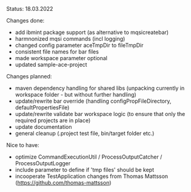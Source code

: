Status: 18.03.2022 

Changes done: 
- add ibmint package support (as alternative to mqsicreatebar) 
- harmnonized mqsi commands (incl logging) 
- changed config parameter aceTmpDir to fileTmpDir
- consistent file names for bar files 
- made workspace parameter optional 
- updated sample-ace-project  

Changes planned: 
- maven dependency handling for shared libs 
(unpacking currently in workspace folder - but without further handling) 
- update/rewrite bar override (handling configPropFileDirectory, defaultPropertiesFile)  
- update/rewrite validate bar workspace logic (to ensure that only the required projects are in place) 
- update documentation 
- general cleanup (.project test file, bin/target folder etc.) 
 

Nice to have: 
- optimize CommandExecutionUtil / ProcessOutputCatcher / ProcessOutputLogger 
- include parameter to define if 'tmp files' should be kept 
- incooperate TestApplication changes from Thomas Mattsson (https://github.com/thomas-mattsson)
